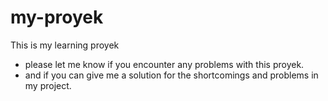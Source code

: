 # my-proyek
This is my learning proyek
- please let me know if you encounter any problems with this proyek.
- and if you can give me a solution for the shortcomings and problems in my project.
